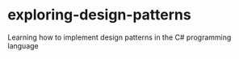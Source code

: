 # exploring-design-patterns
Learning how to implement design patterns in the C# programming language
